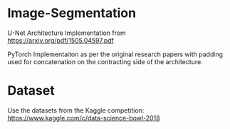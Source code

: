 # Image-Segmentation

U-Net Architecture Implementation from https://arxiv.org/pdf/1505.04597.pdf


PyTorch Implementaiton as per the original research papers with padding used for concatenation on the contracting side of the architecture.


# Dataset

Use the datasets from the Kaggle competition: https://www.kaggle.com/c/data-science-bowl-2018
